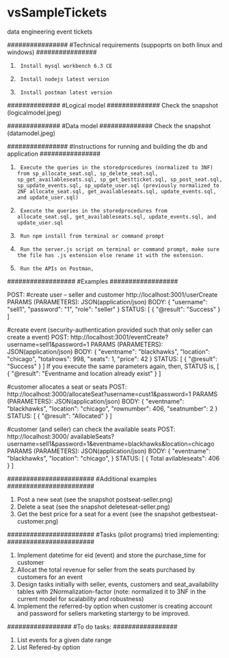 # vsSampleTickets
data engineering event tickets

################
#Technical requirements (suppoprts on both linux and windows)
################
1.      Install mysql workbench 6.3 CE
2.      Install nodejs latest version
3.      Install postman latest version

##############
#Logical model
##############
Check the snapshot (logicalmodel.jpeg)

##############
#Data model
##############
Check the snapshot (datamodel.jpeg)


################
#Instructions for running and building the db and application
################
1.      Execute the queries in the storedprocedures (normalized to 3NF) from sp_allocate_seat.sql, sp_delete_seat.sql, sp_get_availableseats.sql, sp_get_bestticket.sql, sp_post_seat.sql, sp_update_events.sql, sp_update_user.sql (previously normalized to 2NF allocate_seat.sql, get_availableseats.sql, update_events.sql, and update_user.sql)
2.      Execute the queries in the storedprocedures from allocate_seat.sql, get_availableseats.sql, update_events.sql, and update_user.sql
3.      Run npm install from terminal or command prompt
4.      Run the server.js script on terminal or command prompt, make sure the file has .js extension else rename it with the extension.
5.      Run the APIs on Postman,

##################
#Examples
##################

POST: 
#create user – seller and customer
http://localhost:3001/userCreate
PARAMS (PARAMETERS): 
JSON(application/json)
BODY:
{
"username": "sell1",
"password": "1",
"role": "seller"
}
STATUS:
[
    {
        "@result": "Success"
    }
]

#create event (security-authentication provided such that only seller can create a event)
POST: 
http://localhost:3001/eventCreate?username=sell1&password=1
PARAMS (PARAMETERS):
JSON(application/json)
BODY:
{
"eventname": "blackhawks",
"location": "chicago",
"totalrows": 998,
"seats": 1,
"price": 42
}
STATUS:
[
    {
        "@result": "Success"
    }
]
If you execute the same parameters again, then, STATUS is,
[
    {
        "@result": "Eventname and location already exist"
    }
]

#customer allocates a seat or seats
POST:
http://localhost:3000/allocateSeat?username=cust1&password=1
PARAMS (PARAMETERS): 
JSON(application/json)
BODY:
{
"eventname": "blackhawks",
"location": "chicago",
"rownumber": 406,
"seatnumber": 2
}
STATUS:
[
    {
        "@result": "Allocated"
    }
]

#customer (and seller) can check the available seats
POST:
http://localhost:3000/ availableSeats?username=sell1&password=1&eventname=blackhawks&location=chicago
PARAMS (PARAMETERS): 
JSON(application/json)
BODY:
{
"eventname": "blackhawks",
"location": "chicago",
}
STATUS:
[
    {
        Total avilableseats": 406
    }
]

#######################
#Additional examples
#######################
1. Post a new seat (see the snapshot postseat-seller.png)
2. Delete a seat (see the snapshot deleteseat-seller.png)
3. Get the best price for a seat for a event (see the snapshot getbestseat-customer.png)

#######################
#Tasks (pilot programs) tried implementing:
#######################
1.	Implement datetime for eid (event) and store the purchase_time for customer
2.	Allocat the total revenue for seller from the seats purchased by customers for an event
3.	Design tasks initially with seller, events, customers and seat_availability tables with 2Normalization-factor (note: normalized it to 3NF in the current model for scalability and robustness)
4.	Implement the referred-by option when customer is creating account and password for sellers marketing startergy to be improved.

#################
#To do tasks:
#################
1.  List events for a given date range
2.	List Refered-by option
